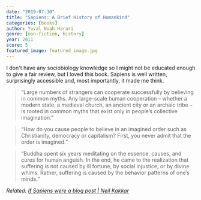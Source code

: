 ```yaml
---
date: "2019-07-30"
title: "Sapiens: A Brief History of Humankind"
categories: [books]
author: Yuval Noah Harari
genre: [non-fiction, history]
year: 2011
score: 5
featured_image: featured_image.jpg
---
```


I don't have any sociobiology knowledge so I might not be educated enough to give a fair review, but I loved this book. Sapiens is well written, surprisingly accessible and, most importantly, it made me think.

> “Large numbers of strangers can cooperate successfully by believing in common myths. Any large-scale human cooperation – whether a modern state, a medieval church, an ancient city or an archaic tribe – is rooted in common myths that exist only in people’s collective imagination.”

> “How do you cause people to believe in an imagined order such as Christianity, democracy or capitalism? First, you never admit that the order is imagined.”

> “Buddha spent six years meditating on the essence, causes, and cures for human anguish. In the end, he came to the realization that suffering is not caused by ill fortune, by social injustice, or by divine whims. Rather, suffering is caused by the behavior patterns of one’s minds.”

_Related: [If Sapiens were a blog post | Neil Kakkar](https://neilkakkar.com/sapiens.html)_

